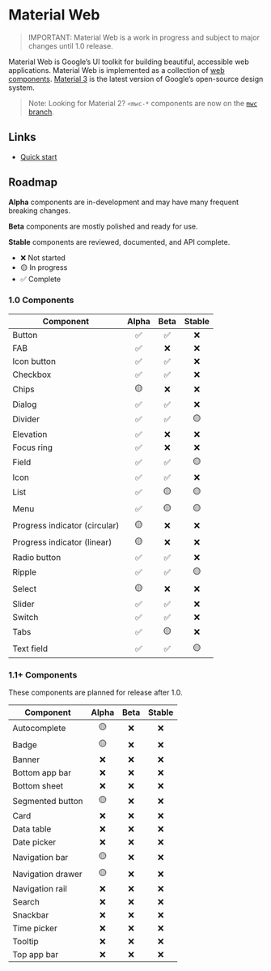 # Material Web

> IMPORTANT: Material Web is a work in progress and subject to major changes
> until 1.0 release.

Material Web is Google’s UI toolkit for building beautiful, accessible web
applications. Material Web is implemented as a collection of
[web components](https://developer.mozilla.org/en-US/docs/Web/Web_Components).
[Material 3](https://m3.material.io/) is the latest version of Google’s
open-source design system.

> Note: Looking for Material 2? `<mwc-*` components are now on the
> [`mwc` branch](https://github.com/material-components/material-web/tree/mwc).

## Links

- [Quick start](docs/quick-start.md)

## Roadmap

**Alpha** components are in-development and may have many frequent breaking
changes.

**Beta** components are mostly polished and ready for use.

**Stable** components are reviewed, documented, and API complete.

-   ❌ Not started
-   🟡 In progress
-   ✅ Complete

### 1.0 Components

Component                     | Alpha | Beta | Stable
----------------------------- | :---: | :--: | :----:
Button                        | ✅     | ✅    | ❌
FAB                           | ✅     | ❌    | ❌
Icon button                   | ✅     | ✅    | ❌
Checkbox                      | ✅     | ✅    | ❌
Chips                         | 🟡     | ❌    | ❌
Dialog                        | ✅     | ✅    | ❌
Divider                       | ✅     | ✅    | 🟡
Elevation                     | ✅     | ❌    | ❌
Focus ring                    | ✅     | ❌    | ❌
Field                         | ✅     | ✅    | 🟡
Icon                          | ✅     | ✅    | ❌
List                          | ✅     | 🟡    | 🟡
Menu                          | ✅     | 🟡    | 🟡
Progress indicator (circular) | 🟡     | ❌    | ❌
Progress indicator (linear)   | 🟡     | ❌    | ❌
Radio button                  | ✅     | ✅    | ❌
Ripple                        | ✅     | ✅    | 🟡
Select                        | 🟡     | ❌    | ❌
Slider                        | ✅     | ✅    | ❌
Switch                        | ✅     | ✅    | ❌
Tabs                          | ✅     | 🟡    | ❌
Text field                    | ✅     | ✅    | 🟡

### 1.1+ Components

These components are planned for release after 1.0.

Component         | Alpha | Beta | Stable
----------------- | :---: | :--: | :----:
Autocomplete      | 🟡     | ❌    | ❌
Badge             | 🟡     | ❌    | ❌
Banner            | ❌     | ❌    | ❌
Bottom app bar    | ❌     | ❌    | ❌
Bottom sheet      | ❌     | ❌    | ❌
Segmented button  | 🟡     | ❌    | ❌
Card              | ❌     | ❌    | ❌
Data table        | ❌     | ❌    | ❌
Date picker       | ❌     | ❌    | ❌
Navigation bar    | 🟡     | ❌    | ❌
Navigation drawer | 🟡     | ❌    | ❌
Navigation rail   | ❌     | ❌    | ❌
Search            | ❌     | ❌    | ❌
Snackbar          | ❌     | ❌    | ❌
Time picker       | ❌     | ❌    | ❌
Tooltip           | ❌     | ❌    | ❌
Top app bar       | ❌     | ❌    | ❌
